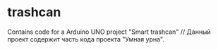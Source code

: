 # trashcan
Contains code for a Arduino UNO project "Smart trashcan" // Данный проект содержит часть кода проекта "Умная урна".
